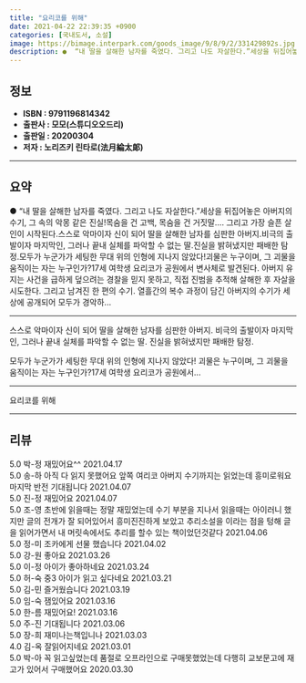 ```yaml
---
title: "요리코를 위해"
date: 2021-04-22 22:39:35 +0900
categories: [국내도서, 소설]
image: https://bimage.interpark.com/goods_image/9/8/9/2/331429892s.jpg
description: ●  “내 딸을 살해한 남자를 죽였다. 그리고 나도 자살한다.”세상을 뒤집어놓은 아버지의 수기, 그 속의 악몽 같은 진실!목숨을 건 고백, 목숨을 건 거짓말…. 그리고 가장 슬픈 살인이 시작된다.스스로 악마이자 신이 되어 딸을 살해한 남자를 심판한 아버지.비극의 출발이자 마지막인, 그러나 끝내 실체를 파
---
```


## **정보**

- **ISBN : 9791196814342**
- **출판사 : 모모(스튜디오오드리)**
- **출판일 : 20200304**
- **저자 : 노리즈키 린타로(法月綸太郞)**

------



## **요약**

●  “내 딸을 살해한 남자를 죽였다. 그리고 나도 자살한다.”세상을 뒤집어놓은 아버지의 수기, 그 속의 악몽 같은 진실!목숨을 건 고백, 목숨을 건 거짓말…. 그리고 가장 슬픈 살인이 시작된다.스스로 악마이자 신이 되어 딸을 살해한 남자를 심판한 아버지.비극의 출발이자 마지막인, 그러나 끝내 실체를 파악할 수 없는 딸.진실을 밝혀냈지만 패배한 탐정.모두가 누군가가 세팅한 무대 위의 인형에 지나지 않았다!괴물은 누구이며, 그 괴물을 움직이는 자는 누구인가?17세 여학생 요리코가 공원에서 변사체로 발견된다. 아버지 유지는 사건을 급하게 덮으려는 경찰을 믿지 못하고, 직접 진범을 추적해 살해한 후 자살을 시도한다. 그리고 남겨진 한 편의 수기. 열흘간의 복수 과정이 담긴 아버지의 수기가 세상에 공개되어 모두가 경악하...

------

스스로 악마이자 신이 되어 딸을 살해한 남자를 심판한 아버지.
비극의 출발이자 마지막인, 그러나 끝내 실체를 파악할 수 없는 딸.
진실을 밝혀냈지만 패배한 탐정.

모두가 누군가가 세팅한 무대 위의 인형에 지나지 않았다!
괴물은 누구이며, 그 괴물을 움직이는 자는 누구인가?17세 여학생 요리코가 공원에서... 

------


요리코를 위해 

------


## **리뷰** 

5.0 박-정 재밌어요^^ 2021.04.17 <br/>5.0 송-하 아직 다 읽지 못했어요 앞쪽 여리코 아버지 수기까지는 읽었는데 흥미로워요 마지막 반전 기대됩니다 2021.04.07 <br/>5.0 진-정 재밌어요 2021.04.07 <br/>5.0 조-영 초반에 읽을때는 정말 재밌었는데 수기 부분을 지나서 읽을때는 아이러니 했지만 글의 전개가 잘 되어있어서 흥미진진하게 보았고 추리소설을 이라는 점을 텅해 글을 읽어가면서 내 머릿속에서도 추리를 할수 있는 책이었던것같다 2021.04.06 <br/>5.0 정-미 조카에게 선물 했습니다  2021.04.02 <br/>5.0 강-원 좋아요 2021.03.26 <br/>5.0 이-정 아이가 좋아하네요  2021.03.24 <br/>5.0 허-숙 중3 아이가 읽고 싶다네요 2021.03.21 <br/>5.0 김-민 즐거웠습니다 2021.03.19 <br/>5.0 임-숙 잼있어요 2021.03.16 <br/>5.0 한-름 재밌어요! 2021.03.16 <br/>5.0 주-진 기대됩니다  2021.03.06 <br/>5.0 장-희 재미나는책입니나 2021.03.03 <br/>4.0 김-옥 잘읽어지네요 2021.03.01 <br/>5.0 박-아 꼭 읽고싶었는데 품절로 오프라인으로 구매못했었는데 다행히 교보문고에 재고가 있어서 구매했어요 2020.03.30 <br/>